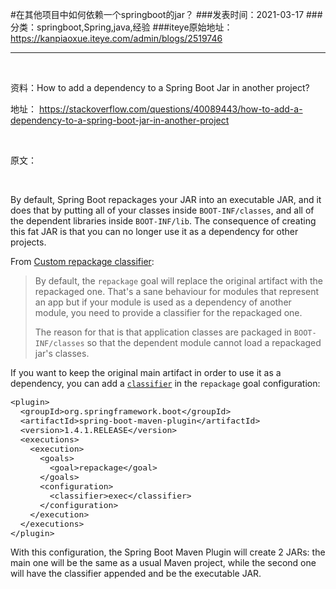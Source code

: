 #在其他项目中如何依赖一个springboot的jar？
###发表时间：2021-03-17
###分类：springboot,Spring,java,经验
###iteye原始地址：<a href="https://kanpiaoxue.iteye.com/admin/blogs/2519746" target="_blank">https://kanpiaoxue.iteye.com/admin/blogs/2519746</a>

---

<div class="iteye-blog-content-contain" style="font-size: 14px;"> 
 <p>&nbsp;</p> 
 <p>资料：How to add a dependency to a Spring Boot Jar in another project?</p> 
 <p>地址：&nbsp;<a href="https://stackoverflow.com/questions/40089443/how-to-add-a-dependency-to-a-spring-boot-jar-in-another-project">https://stackoverflow.com/questions/40089443/how-to-add-a-dependency-to-a-spring-boot-jar-in-another-project</a></p> 
 <p>&nbsp;</p> 
 <p>原文：</p> 
 <p>&nbsp;</p> 
 <div class="s-prose js-post-body" style=""> 
  <p style="">By default, Spring Boot repackages your JAR into an executable JAR, and it does that by putting all of your classes inside&nbsp;<code style="">BOOT-INF/classes</code>, and all of the dependent libraries inside&nbsp;<code style="">BOOT-INF/lib</code>. The consequence of creating this fat JAR is that you can no longer use it as a dependency for other projects.</p> 
  <p style="">From&nbsp;<a style="" href="http://docs.spring.io/spring-boot/docs/1.4.1.RELEASE/maven-plugin/examples/repackage-classifier.html" rel="noreferrer">Custom repackage classifier</a>:</p> 
  <blockquote style=""> 
   <p style="">By default, the&nbsp;<code style="">repackage</code>&nbsp;goal will replace the original artifact with the repackaged one. That's a sane behaviour for modules that represent an app but if your module is used as a dependency of another module, you need to provide a classifier for the repackaged one.</p> 
   <p style="border: 0px; font-style: inherit; font-variant: inherit; font-weight: inherit; line-height: inherit; font-family: inherit; vertical-align: baseline; clear: both;">The reason for that is that application classes are packaged in&nbsp;<code style="">BOOT-INF/classes</code>&nbsp;so that the dependent module cannot load a repackaged jar's classes.</p> 
  </blockquote> 
  <p style="">If you want to keep the original main artifact in order to use it as a dependency, you can add a&nbsp;<a style="" href="http://docs.spring.io/spring-boot/docs/1.4.1.RELEASE/maven-plugin/repackage-mojo.html#classifier" rel="noreferrer"><code style="">classifier</code></a>&nbsp;in the&nbsp;<code style="">repackage</code>&nbsp;goal configuration:</p> 
  <pre class="lang-xml s-code-block hljs"><code style="margin: 0px; padding: 0px; border: 0px; font-style: inherit; font-variant: inherit; font-weight: inherit; line-height: inherit; font-family: inherit; font-size: 13px; vertical-align: baseline; background-color: transparent; white-space: inherit;"><span class="hljs-tag" style="margin: 0px; padding: 0px; border: 0px; font-style: inherit; font-variant: inherit; font-weight: inherit; line-height: inherit; font-family: inherit; vertical-align: baseline;">&lt;<span class="hljs-name" style="">plugin</span>&gt;</span>
  <span class="hljs-tag" style="margin: 0px; padding: 0px; border: 0px; font-style: inherit; font-variant: inherit; font-weight: inherit; line-height: inherit; font-family: inherit; vertical-align: baseline;">&lt;<span class="hljs-name" style="">groupId</span>&gt;</span>org.springframework.boot<span class="hljs-tag" style="margin: 0px; padding: 0px; border: 0px; font-style: inherit; font-variant: inherit; font-weight: inherit; line-height: inherit; font-family: inherit; vertical-align: baseline;">&lt;/<span class="hljs-name" style="">groupId</span>&gt;</span>
  <span class="hljs-tag" style="margin: 0px; padding: 0px; border: 0px; font-style: inherit; font-variant: inherit; font-weight: inherit; line-height: inherit; font-family: inherit; vertical-align: baseline;">&lt;<span class="hljs-name" style="">artifactId</span>&gt;</span>spring-boot-maven-plugin<span class="hljs-tag" style="margin: 0px; padding: 0px; border: 0px; font-style: inherit; font-variant: inherit; font-weight: inherit; line-height: inherit; font-family: inherit; vertical-align: baseline;">&lt;/<span class="hljs-name" style="">artifactId</span>&gt;</span>
  <span class="hljs-tag" style="margin: 0px; padding: 0px; border: 0px; font-style: inherit; font-variant: inherit; font-weight: inherit; line-height: inherit; font-family: inherit; vertical-align: baseline;">&lt;<span class="hljs-name" style="">version</span>&gt;</span>1.4.1.RELEASE<span class="hljs-tag" style="margin: 0px; padding: 0px; border: 0px; font-style: inherit; font-variant: inherit; font-weight: inherit; line-height: inherit; font-family: inherit; vertical-align: baseline;">&lt;/<span class="hljs-name" style="">version</span>&gt;</span>
  <span class="hljs-tag" style="margin: 0px; padding: 0px; border: 0px; font-style: inherit; font-variant: inherit; font-weight: inherit; line-height: inherit; font-family: inherit; vertical-align: baseline;">&lt;<span class="hljs-name" style="">executions</span>&gt;</span>
    <span class="hljs-tag" style="margin: 0px; padding: 0px; border: 0px; font-style: inherit; font-variant: inherit; font-weight: inherit; line-height: inherit; font-family: inherit; vertical-align: baseline;">&lt;<span class="hljs-name" style="">execution</span>&gt;</span>
      <span class="hljs-tag" style="margin: 0px; padding: 0px; border: 0px; font-style: inherit; font-variant: inherit; font-weight: inherit; line-height: inherit; font-family: inherit; vertical-align: baseline;">&lt;<span class="hljs-name" style="">goals</span>&gt;</span>
        <span class="hljs-tag" style="margin: 0px; padding: 0px; border: 0px; font-style: inherit; font-variant: inherit; font-weight: inherit; line-height: inherit; font-family: inherit; vertical-align: baseline;">&lt;<span class="hljs-name" style="">goal</span>&gt;</span>repackage<span class="hljs-tag" style="margin: 0px; padding: 0px; border: 0px; font-style: inherit; font-variant: inherit; font-weight: inherit; line-height: inherit; font-family: inherit; vertical-align: baseline;">&lt;/<span class="hljs-name" style="">goal</span>&gt;</span>
      <span class="hljs-tag" style="margin: 0px; padding: 0px; border: 0px; font-style: inherit; font-variant: inherit; font-weight: inherit; line-height: inherit; font-family: inherit; vertical-align: baseline;">&lt;/<span class="hljs-name" style="">goals</span>&gt;</span>
      <span class="hljs-tag" style="margin: 0px; padding: 0px; border: 0px; font-style: inherit; font-variant: inherit; font-weight: inherit; line-height: inherit; font-family: inherit; vertical-align: baseline;">&lt;<span class="hljs-name" style="">configuration</span>&gt;</span>
        <span class="hljs-tag" style="margin: 0px; padding: 0px; border: 0px; font-style: inherit; font-variant: inherit; font-weight: inherit; line-height: inherit; font-family: inherit; vertical-align: baseline;">&lt;<span class="hljs-name" style="">classifier</span>&gt;</span>exec<span class="hljs-tag" style="margin: 0px; padding: 0px; border: 0px; font-style: inherit; font-variant: inherit; font-weight: inherit; line-height: inherit; font-family: inherit; vertical-align: baseline;">&lt;/<span class="hljs-name" style="">classifier</span>&gt;</span>
      <span class="hljs-tag" style="margin: 0px; padding: 0px; border: 0px; font-style: inherit; font-variant: inherit; font-weight: inherit; line-height: inherit; font-family: inherit; vertical-align: baseline;">&lt;/<span class="hljs-name" style="">configuration</span>&gt;</span>
    <span class="hljs-tag" style="margin: 0px; padding: 0px; border: 0px; font-style: inherit; font-variant: inherit; font-weight: inherit; line-height: inherit; font-family: inherit; vertical-align: baseline;">&lt;/<span class="hljs-name" style="">execution</span>&gt;</span>
  <span class="hljs-tag" style="margin: 0px; padding: 0px; border: 0px; font-style: inherit; font-variant: inherit; font-weight: inherit; line-height: inherit; font-family: inherit; vertical-align: baseline;">&lt;/<span class="hljs-name" style="">executions</span>&gt;</span>
<span class="hljs-tag" style="margin: 0px; padding: 0px; border: 0px; font-style: inherit; font-variant: inherit; font-weight: inherit; line-height: inherit; font-family: inherit; vertical-align: baseline;">&lt;/<span class="hljs-name" style="">plugin</span>&gt;</span>
</code></pre> 
  <p style="border: 0px; font-style: inherit; font-variant: inherit; font-weight: inherit; line-height: inherit; font-family: inherit; vertical-align: baseline; clear: both;">With this configuration, the Spring Boot Maven Plugin will create 2 JARs: the main one will be the same as a usual Maven project, while the second one will have the classifier appended and be the executable JAR.</p> 
 </div> 
 <div class="mt24" style="margin-top: 24px !important; margin-right: 0px; margin-bottom: 0px; margin-left: 0px; padding: 0px; border: 0px; font-style: inherit; font-variant: inherit; font-weight: inherit; line-height: inherit; font-family: inherit; font-size: 13px; vertical-align: baseline;">
  &nbsp;
 </div> 
 <p>&nbsp;</p> 
 <p>&nbsp;</p> 
</div>